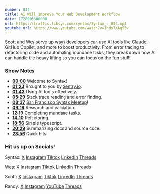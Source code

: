 ```yaml
---
number: 834
title: AI Will Improve Your Web Development Workflow
date: 1728903600000
url: https://traffic.libsyn.com/syntax/Syntax_-_834.mp3
youtube_url: https://www.youtube.com/watch?v=Ihds7XAg55w
---
```


Scott and Wes serve up ways developers can use AI tools like Claude, GitHub Copilot, and more to boost productivity. From error tracing to refactoring code and automating mundane tasks, they break down how AI can handle the heavy lifting so you can focus on the fun stuff!

### Show Notes

* **[00:00](#t=00:00)** Welcome to Syntax!
* **[01:23](#t=01:23)** Brought to you by [Sentry.io](https://sentry.io/syntax).
* **[01:43](#t=01:43)** Using AI tools effectively.
* **[05:29](#t=05:29)** Stack trace reading and error finding.
* **[08:37](#t=08:37)** [San Francisco Syntax Meetup](https://www.eventbrite.com/e/san-francisco-syntax-meetup-tickets-982091250367)!
* **[09:19](#t=09:19)** Research and validation.
* **[12:19](#t=12:19)** Completing mundane tasks.
* **[14:10](#t=14:10)** Refactoring.
* **[18:56](#t=18:56)** Simple typescript.
* **[20:29](#t=20:29)** Summarizing docs and source code.
* **[23:56](#t=23:56)** Quick hits.

### Hit us up on Socials!

Syntax: [X](https://twitter.com/syntaxfm) [Instagram](https://www.instagram.com/syntax_fm/) [Tiktok](https://www.tiktok.com/@syntaxfm) [LinkedIn](https://www.linkedin.com/company/96077407/admin/feed/posts/) [Threads](https://www.threads.net/@syntax_fm)

Wes: [X](https://twitter.com/wesbos) [Instagram](https://www.instagram.com/wesbos/) [Tiktok](https://www.tiktok.com/@wesbos) [LinkedIn](https://www.linkedin.com/in/wesbos/) [Threads](https://www.threads.net/@wesbos)

Scott: [X](https://twitter.com/stolinski) [Instagram](https://www.instagram.com/stolinski/) [Tiktok](https://www.tiktok.com/@stolinski) [LinkedIn](https://www.linkedin.com/in/stolinski/) [Threads](https://www.threads.net/@stolinski)

Randy: [X](https://twitter.com/randyrektor) [Instagram](https://www.instagram.com/randyrektor/) [YouTube](https://www.youtube.com/@randyrektor) [Threads](https://www.threads.net/@randyrektor)